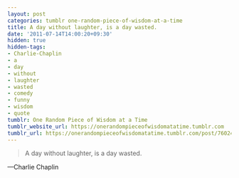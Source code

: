 ```yaml
---
layout: post
categories: tumblr one-random-piece-of-wisdom-at-a-time
title: A day without laughter, is a day wasted.
date: '2011-07-14T14:00:20+09:30'
hidden: true
hidden-tags:
- Charlie-Chaplin
- a
- day
- without
- laughter
- wasted
- comedy
- funny
- wisdom
- quote
tumblr: One Random Piece of Wisdom at a Time
tumblr_website_url: https://onerandompieceofwisdomatatime.tumblr.com
tumblr_url: https://onerandompieceofwisdomatatime.tumblr.com/post/7602400541/a-day-without-laughter-is-a-day-wasted
---
```

> A day without laughter, is a day wasted.

—Charlie Chaplin
